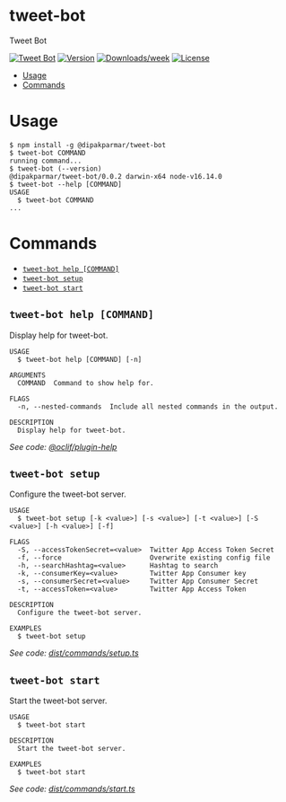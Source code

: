 tweet-bot
=================

Tweet Bot

[![Tweet Bot](https://img.shields.io/badge/tweet--bot-brightgreen.svg)](https://dipakparmar.github.io/tweet-bot/)
[![Version](https://img.shields.io/npm/v/@dipakparmar/tweet-bot.svg)](https://npmjs.org/package/@dipakparmar/tweet-bot)
[![Downloads/week](https://img.shields.io/npm/dw/@dipakparmar/tweet-bot)](https://npmjs.org/package/@dipakparmar/tweet-bot)
[![License](https://img.shields.io/npm/l/@dipakparmar/tweet-bot.svg)](https://github.com/dipakparmar/tweet-bot/blob/main/package.json)

<!-- toc -->
* [Usage](#usage)
* [Commands](#commands)
<!-- tocstop -->
# Usage
<!-- usage -->
```sh-session
$ npm install -g @dipakparmar/tweet-bot
$ tweet-bot COMMAND
running command...
$ tweet-bot (--version)
@dipakparmar/tweet-bot/0.0.2 darwin-x64 node-v16.14.0
$ tweet-bot --help [COMMAND]
USAGE
  $ tweet-bot COMMAND
...
```
<!-- usagestop -->
# Commands
<!-- commands -->
* [`tweet-bot help [COMMAND]`](#tweet-bot-help-command)
* [`tweet-bot setup`](#tweet-bot-setup)
* [`tweet-bot start`](#tweet-bot-start)

## `tweet-bot help [COMMAND]`

Display help for tweet-bot.

```
USAGE
  $ tweet-bot help [COMMAND] [-n]

ARGUMENTS
  COMMAND  Command to show help for.

FLAGS
  -n, --nested-commands  Include all nested commands in the output.

DESCRIPTION
  Display help for tweet-bot.
```

_See code: [@oclif/plugin-help](https://github.com/oclif/plugin-help/blob/v5.1.10/src/commands/help.ts)_

## `tweet-bot setup`

Configure the tweet-bot server.

```
USAGE
  $ tweet-bot setup [-k <value>] [-s <value>] [-t <value>] [-S <value>] [-h <value>] [-f]

FLAGS
  -S, --accessTokenSecret=<value>  Twitter App Access Token Secret
  -f, --force                      Overwrite existing config file
  -h, --searchHashtag=<value>      Hashtag to search
  -k, --consumerKey=<value>        Twitter App Consumer key
  -s, --consumerSecret=<value>     Twitter App Consumer Secret
  -t, --accessToken=<value>        Twitter App Access Token

DESCRIPTION
  Configure the tweet-bot server.

EXAMPLES
  $ tweet-bot setup
```

_See code: [dist/commands/setup.ts](https://github.com/dipakparmar/tweet-bot/blob/v0.0.2/dist/commands/setup.ts)_

## `tweet-bot start`

Start the tweet-bot server.

```
USAGE
  $ tweet-bot start

DESCRIPTION
  Start the tweet-bot server.

EXAMPLES
  $ tweet-bot start
```

_See code: [dist/commands/start.ts](https://github.com/dipakparmar/tweet-bot/blob/v0.0.2/dist/commands/start.ts)_
<!-- commandsstop -->
